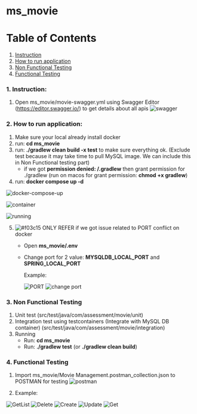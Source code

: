 # ms_movie

# Table of Contents
1. [Instruction](#1-instruction)
2. [How to run application](#2-how-to-run-application)
3. [Non Functional Testing](#3-non-functional-testing)
4. [Functional Testing](#4-functional-testing)


### 1. Instruction:
1. Open ms_movie/movie-swagger.yml using Swagger Editor (https://editor.swagger.io/) to get details about all apis
   ![swagger](https://github.com/voduythao56/ms_movie/assets/90848380/f41ffb94-f98f-441e-8296-bb914ebb7706)

### 2. How to run application:
1. Make sure your local already install docker
2. run: **cd ms_movie**
3. run: **./gradlew clean build -x test** to make sure everything ok. (Exclude test because it may take time to pull MySQL image. We can include this in Non Functional testing part)
   - if we got **permission denied: /.gradlew** then grant permission for ./gradlew (run on macos for grant permission: **chmod +x gradlew**)
4. run: **docker compose up -d**
   
![docker-compose-up](https://github.com/voduythao56/ms_movie/assets/90848380/6a674bb6-c344-47b5-b084-c4dbfd0360e5)

![container](https://github.com/voduythao56/ms_movie/assets/90848380/87a7fe76-07db-42e8-86bc-b263ec2c5392)

![running](https://github.com/voduythao56/ms_movie/assets/90848380/8ec7429a-49e1-42c9-86e6-d6810c7f86c2)

5. ![#f03c15](https://placehold.co/15x15/f03c15/f03c15.png) ONLY REFER if we got issue related to PORT conflict on docker
      + Open **ms_movie/.env**
      + Change port for 2 value: **MYSQLDB_LOCAL_PORT** and **SPRING_LOCAL_PORT**
        
         Example:
      
         ![PORT](https://github.com/voduythao56/ms_movie/assets/90848380/e5ecdb98-0fe2-4193-b4b5-9b125c222507)
         ![change port](https://github.com/voduythao56/ms_movie/assets/90848380/f0dbe9b6-46b4-4ca0-91fb-b335aaa36743)

### 3. Non Functional Testing
1. Unit test (src/test/java/com/assessment/movie/unit)
2. Integration test using testcontainers (Integrate with MySQL DB container) (src/test/java/com/assessment/movie/integration)
3. Running
   - Run: **cd ms_movie**
   - Run: **./gradlew test** (or **./gradlew clean build**)

### 4. Functional Testing
1. Import ms_movie/Movie Management.postman_collection.json to POSTMAN for testing
![postman](https://github.com/voduythao56/ms_movie/assets/90848380/5b944e4f-624a-4110-b327-f639f1b9592d)

2. Example:

![GetList](https://github.com/voduythao56/ms_movie/assets/90848380/6aaee99f-d4f6-4b10-a6d0-bbac45d9ecc2)
![Delete](https://github.com/voduythao56/ms_movie/assets/90848380/fdcdc6cc-94b2-4893-8a9e-5b45e695471d)
![Create](https://github.com/voduythao56/ms_movie/assets/90848380/991d449b-093e-4eeb-80d6-f3db7c7d79e8)
![Update](https://github.com/voduythao56/ms_movie/assets/90848380/e7848609-13cc-4719-93e3-6aa506fad65f)
![Get](https://github.com/voduythao56/ms_movie/assets/90848380/2f5d69f6-611a-41eb-91fe-d62d18e66635)
